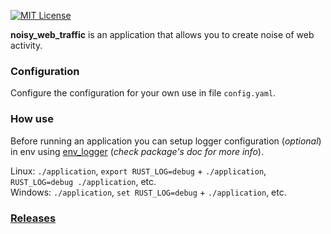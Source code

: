 [![MIT License](https://img.shields.io/pypi/l/aiogram.svg?style=flat-square)](https://opensource.org/licenses/MIT)

**noisy_web_traffic** is an application that allows you to create noise of web activity.

### Configuration
Configure the configuration for your own use in file `config.yaml`.

### How use
Before running an application you can setup logger configuration (*optional*) in env using [env_logger](https://docs.rs/env_logger/latest/env_logger/)
(*check package's doc for more info*).

Linux: `./application`, `export RUST_LOG=debug` + `./application`, `RUST_LOG=debug ./application`, etc.<br>
Windows: `./application`, `set RUST_LOG=debug` + `./application`, etc.

### [Releases](https://github.com/Desiders/noisy_web_traffic/releases)
